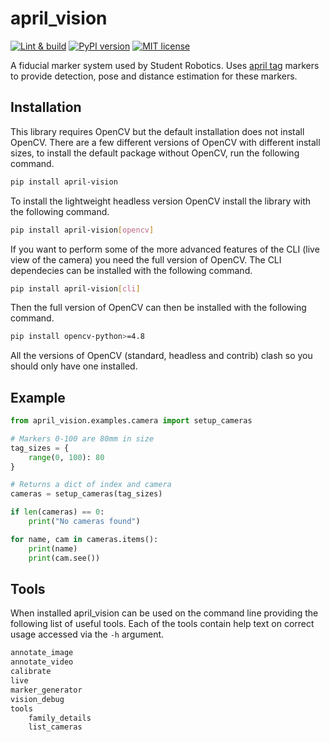 # april_vision

[![Lint & build](https://github.com/WillB97/april_vision/actions/workflows/test_build.yml/badge.svg)](https://github.com/WillB97/april_vision/actions/workflows/test_build.yml)
[![PyPI version](https://badge.fury.io/py/april-vision.svg)](https://badge.fury.io/py/april-vision)
[![MIT license](https://img.shields.io/badge/license-MIT-brightgreen.svg?style=flat)](https://opensource.org/licenses/MIT)

A fiducial marker system used by Student Robotics.
Uses [april tag](https://april.eecs.umich.edu/software/apriltag) markers to provide detection, pose and distance estimation for these markers.

## Installation

This library requires OpenCV but the default installation does not install OpenCV. There are a few different versions of OpenCV with different install sizes, to install the default package without OpenCV, run the following command.

```bash
pip install april-vision
```

To install the lightweight headless version OpenCV install the library with the following command.

```bash
pip install april-vision[opencv]
```

If you want to perform some of the more advanced features of the CLI (live view of the camera) you need the full version of OpenCV.
The CLI dependecies can be installed with the following command.

```bash
pip install april-vision[cli]
```

Then the full version of OpenCV can then be installed with the following command.

```bash
pip install opencv-python>=4.8
```

All the versions of OpenCV (standard, headless and contrib) clash so you should only have one installed.

## Example

```python
from april_vision.examples.camera import setup_cameras

# Markers 0-100 are 80mm in size
tag_sizes = {
    range(0, 100): 80
}

# Returns a dict of index and camera
cameras = setup_cameras(tag_sizes)

if len(cameras) == 0:
    print("No cameras found")

for name, cam in cameras.items():
    print(name)
    print(cam.see())
```

## Tools

When installed april_vision can be used on the command line providing the following list of useful tools. Each of the tools contain help text on correct usage accessed via the `-h` argument.

```bash
annotate_image
annotate_video
calibrate
live
marker_generator
vision_debug
tools
    family_details
    list_cameras
```
